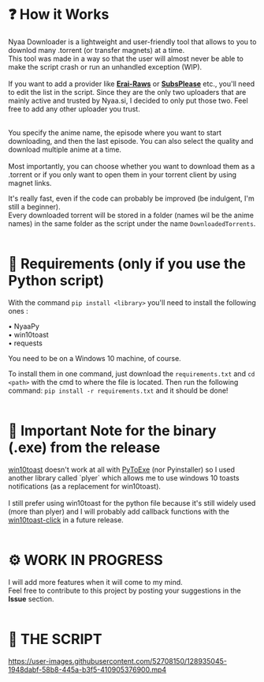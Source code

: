 <h1>❓ How it Works </h1>
Nyaa Downloader is a lightweight and user-friendly tool that allows to you to downlod many .torrent (or transfer magnets) at a time. <br>
This tool was made in a way so that the user will almost never be able to make the script crash or run an unhandled exception (WIP).<br><br>
If you want to add a provider like <a href=https://beta.erai-raws.info><b>Erai-Raws</b></a> or <a href=https://subsplease.org><b>SubsPlease</b></a> etc., you'll need to edit the list in the script.
Since they are the only two uploaders that are mainly active and trusted by Nyaa.si, I decided to only put those two. Feel free to add any other uploader you trust.<br><br>

You specify the anime name, the episode where you want to start downloading, and then the last episode. You can also select the quality and download multiple anime at a time.<br><br>
Most importantly, you can choose whether you want to download them as a .torrent or if you only want to open them in your torrent client by using magnet links.

It's really fast, even if the code can probably be improved (be indulgent, I'm still a beginner).<br>
Every downloaded torrent will be stored in a folder (names wil be the anime names) in the same folder as the script under the name `DownloadedTorrents`.
<br><br>

<h1>📌 Requirements (only if you use the Python script)</h1>

With the command `pip install <library>` you'll need to install the following ones :
  
  • NyaaPy<br>
  • win10toast<br>
  • requests<br>
  
You need to be on a Windows 10 machine, of course.
  
To install them in one command, just download the `requirements.txt` and `cd <path>` with the cmd to where the file is located. Then run the following command: `pip install -r requirements.txt` and it should be done!<br><br>

<h1>📝 Important Note for the binary (.exe) from the release</h1>
<a href=https://github.com/jithurjacob/Windows-10-Toast-Notifications>win10toast</a> doesn't work at all with <a href=https://pypi.org/project/auto-py-to-exe/>PyToExe</a> (nor Pyinstaller) so I used another library called `plyer` which allows me to use windows 10 toasts notifications (as a replacement for win10toast).<br><br>
I still prefer using win10toast for the python file because it's still widely used (more than plyer) and I will probably add callback functions with the <a href=https://github.com/vardecab/win10toast-click>win10toast-click</a> in a future release.<br><br>

  
<h1>⚙️ WORK IN PROGRESS </h1>

I will add more features when it will come to my mind.<br>
Feel free to contribute to this project by posting your suggestions in the <b>Issue</b> section.<br><br>


<h1>🐍 THE SCRIPT </h1>

https://user-images.githubusercontent.com/52708150/128935045-1948dabf-58b8-445a-b3f5-410905376900.mp4




